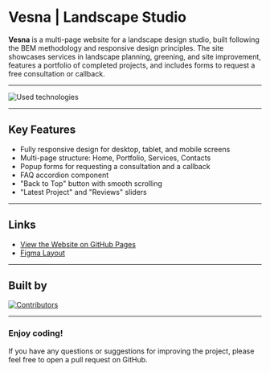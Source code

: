 # Vesna | Landscape Studio

**Vesna** is a multi-page website for a landscape design studio, built following the BEM methodology and responsive design principles. The site showcases services in landscape planning, greening, and site improvement, features a portfolio of completed projects, and includes forms to request a free consultation or callback.

---

![Used technologies](https://skillicons.dev/icons?i=html,css,sass,js)

---

## Key Features

- Fully responsive design for desktop, tablet, and mobile screens
- Multi-page structure: Home, Portfolio, Services, Contacts
- Popup forms for requesting a consultation and a callback
- FAQ accordion component
- "Back to Top" button with smooth scrolling
- "Latest Project" and "Reviews" sliders

---

## Links
- [View the Website on GitHub Pages](https://anastasiia-avdeeva.github.io/Vesna-website/)
- [Figma Layout](https://www.figma.com/design/5qLjm23YfuTE9ieWlP701p/%D1%81%D0%B0%D0%B9%D1%82-VESNA-(Copy)?node-id=0-1&node-type=canvas&t=78Lyc58tTeNeg4a3-0)

---

## Built by  

[![Contributors](https://contrib.rocks/image?repo=KamDiaV/vesna-website)](https://github.com/KamDiaV/vesna-website/graphs/contributors)

---

### Enjoy coding!

If you have any questions or suggestions for improving the project, please feel free to open a pull request on GitHub.